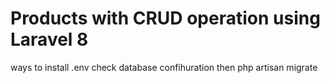 # Products with CRUD operation using Laravel 8
 
ways to install
    .env check database confihuration
    then php artisan migrate
